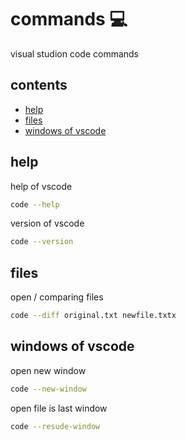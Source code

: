 <!-- omit in toc -->
# commands 💻

visual studion code commands

<!-- omit in toc -->
## contents

- [help](#help)
- [files](#files)
- [windows of vscode](#windows-of-vscode)

## help

help of vscode

```sh
code --help
```

version of vscode

```sh
code --version
```

## files

open / comparing files

```sh
code --diff original.txt newfile.txtx
```

## windows of vscode

open new window

```sh
code --new-window
```

open file is last window

```sh
code --resude-window
```
